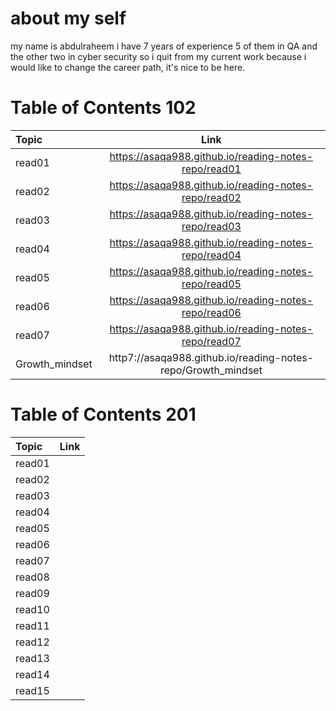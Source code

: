 # about my self 
my name is abdulraheem i have 7 years of experience 5 of them in QA and the other two in cyber security so i quit from my current work because i would like to change the career path, it's nice to be here.


# Table of Contents 102 
| Topic  | Link  |
| :------------ |:---------------:|
| read01      | https://asaqa988.github.io/reading-notes-repo/read01 |
| read02    | https://asaqa988.github.io/reading-notes-repo/read02        |
| read03 | https://asaqa988.github.io/reading-notes-repo/read03        |
| read04 | https://asaqa988.github.io/reading-notes-repo/read04        |
| read05 | https://asaqa988.github.io/reading-notes-repo/read05        |
| read06 | https://asaqa988.github.io/reading-notes-repo/read06        |
| read07 | https://asaqa988.github.io/reading-notes-repo/read07        |
| Growth_mindset| http7://asaqa988.github.io/reading-notes-repo/Growth_mindset       |

# Table of Contents 201
| Topic  | Link  |
| :------------ |:---------------:|
|read01            |  |
|read02            |  |
|read03            |  |
|read04            |  |
|read05            |  |
|read06            |  |
|read07            |  |
|read08            |  |
|read09            |  |
|read10            |  |
|read11            |  |
|read12            |  |
|read13            |  |
|read14            |  |
|read15            |  |
